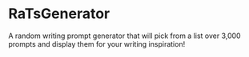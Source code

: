 # RaTsGenerator

A random writing prompt generator that will pick from a list over 3,000 prompts and display them for your writing inspiration!
